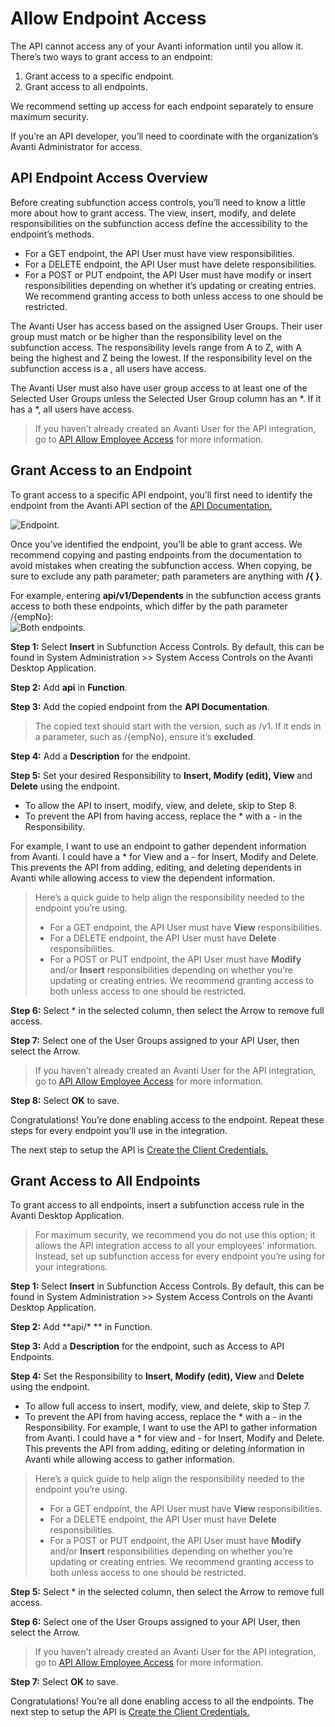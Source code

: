 # Allow Endpoint Access

The API cannot access any of your Avanti information until you allow it. There’s two ways to grant access to an endpoint:
1. Grant access to a specific endpoint. 
2. Grant access to all endpoints. 

We recommend setting up access for each endpoint separately to ensure maximum security. 

If you’re an API developer, you’ll need to coordinate with the organization’s Avanti Administrator for access. 

## API Endpoint Access Overview
Before creating subfunction access controls, you’ll need to know a little more about how to grant access. The view, insert, modify, and delete responsibilities on the subfunction access define the accessibility to the endpoint’s methods.
- For a GET endpoint, the API User must have view responsibilities.
- For a DELETE endpoint, the API User must have delete responsibilities.
- For a POST or PUT endpoint, the API User must have modify or insert responsibilities depending on whether it’s updating or creating entries. We recommend granting access to both unless access to one should be restricted.

The Avanti User has access based on the assigned User Groups. Their user group must match or be higher than the responsibility level on the subfunction access. The responsibility levels range from A to Z, with A being the highest and Z being the lowest. If the responsibility level on the subfunction access is a , all users have access.

The Avanti User must also have user group access to at least one of the Selected User Groups unless the Selected User Group column has an &ast;. If it has a &ast;, all users have access.

<!-- theme: info -->
>If you haven’t already created an Avanti User for the API integration, go to [API Allow Employee Access](/docs/auth-users.md) for more information. 

## Grant Access to an Endpoint

To grant access to a specific API endpoint, you’ll first need to identify the endpoint from the Avanti API section of the [API Documentation.](https://avanti.stoplight.io/) 


![Endpoint.](https://firebasestorage.googleapis.com/v0/b/avanti-hcm.appspot.com/o/api-docs%2Fget-personalinfo-subfunction-rule.png?alt=media&token=8069dd34-216a-44b4-a377-6f31b80f7710)

Once you’ve identified the endpoint, you’ll be able to grant access. We recommend copying and pasting endpoints from the documentation to avoid mistakes when creating the subfunction access. When copying, be sure to exclude any path parameter; path parameters are anything with **/{  }**.  

For example, entering **api/v1/Dependents** in the subfunction access grants access to both these endpoints, which differ by the path parameter /{empNo}:  
![Both endpoints.](https://firebasestorage.googleapis.com/v0/b/avanti-hcm.appspot.com/o/api-docs%2Fget-personalinfo-subfunction-rule.png?alt=media&token=8069dd34-216a-44b4-a377-6f31b80f7710)


**Step 1:** Select **Insert** in Subfunction Access Controls.
By default, this can be found in System Administration >> System Access Controls on the Avanti Desktop Application.

**Step 2:** Add **api** in **Function**.

**Step 3:** Add the copied endpoint from the **API Documentation**.

<!-- theme: info -->
>The copied text should start with the version, such as /v1. If it ends in a parameter, such as /{empNo}, ensure it’s **excluded**. 

**Step 4:** Add a **Description** for the endpoint. 

**Step 5:** Set your desired Responsibility to **Insert, Modify (edit), View** and **Delete** using the endpoint. 

- To allow the API to insert, modify, view, and delete, skip to Step 8. 
- To prevent the API from having access, replace the &ast; with a - in the Responsibility. 

For example, I want to use an endpoint to gather dependent information from Avanti. I could have a &ast; for View and a - for Insert, Modify and Delete. This prevents the API from adding, editing, and deleting dependents in Avanti while allowing access to view the dependent information. 
<!-- theme: info -->
>Here’s a quick guide to help align the responsibility needed to the endpoint you’re using. 
>- For a GET endpoint, the API User must have **View** responsibilities.
>- For a DELETE endpoint, the API User must have **Delete** responsibilities.
>- For a POST or PUT endpoint, the API User must have **Modify** and/or **Insert** responsibilities depending on whether you’re updating or creating entries. We recommend granting access to both unless access to one should be restricted.

**Step 6:** Select &ast; in the selected column, then select the Arrow to remove full access. 

**Step 7:** Select one of the User Groups assigned to your API User, then select the Arrow.  

<!-- theme: info -->
>If you haven’t already created an Avanti User for the API integration, go to [API Allow Employee Access](/docs/auth-users.md) for more information. 

**Step 8:** Select **OK** to save. 

Congratulations! You’re done enabling access to the endpoint. Repeat these steps for every endpoint you’ll use in the integration.

The next step to setup the API is [Create the Client Credentials.](/docs/auth-client-credentials.md) 

## Grant Access to All Endpoints

To grant access to all endpoints, insert a subfunction access rule in the Avanti Desktop Application. 

<!-- theme: warning -->
>For maximum security, we recommend you do not use this option; it allows the API integration access to all your employees' information. Instead, set up subfunction access for every endpoint you’re using for your integrations.

**Step 1:** Select **Insert** in Subfunction Access Controls.
By default, this can be found in System Administration >> System Access Controls on the Avanti Desktop Application.

**Step 2:** Add **api/&ast; ** in Function.

**Step 3:** Add a **Description** for the endpoint, such as Access to API Endpoints.  

**Step 4:** Set the Responsibility to **Insert, Modify (edit), View** and **Delete** using the endpoint. 

- To allow full access to insert, modify, view, and delete, skip to Step 7. 
- To prevent the API  from having access, replace the &ast; with a - in the Responsibility. For example, I want to use the API to gather information from Avanti. I could have a &ast; for view and - for Insert, Modify and Delete. This prevents the API from adding, editing or deleting information in Avanti while allowing access to gather information. 

<!-- theme: info -->
>Here’s a quick guide to help align the responsibility needed to the endpoint you’re using. 
>- For a GET endpoint, the API User must have **View** responsibilities.
>- For a DELETE endpoint, the API User must have **Delete** responsibilities.
>- For a POST or PUT endpoint, the API User must have **Modify** and/or **Insert** responsibilities depending on whether you’re updating or creating entries. We recommend granting access to both unless access to one should be restricted.

**Step 5:** Select &ast; in the selected column, then select the Arrow to remove full access. 

**Step 6:** Select one of the User Groups assigned to your API User, then select the Arrow.  

<!-- theme: info -->
>If you haven’t already created an Avanti User for the API integration, go to [API Allow Employee Access](/docs/auth-users.md) for more information. 

**Step 7:** Select **OK** to save. 

Congratulations! You’re all done enabling access to all the endpoints. The next step to setup the API is [Create the Client Credentials.](/docs/auth-client-credentials.md) 


